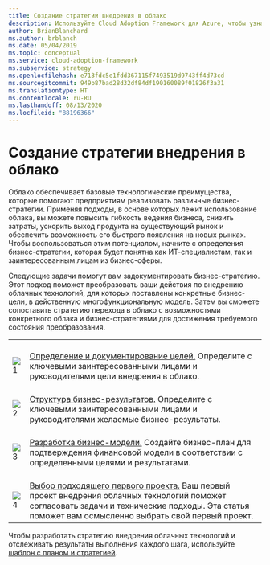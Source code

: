 ```yaml
---
title: Создание стратегии внедрения в облако
description: Используйте Cloud Adoption Framework для Azure, чтобы узнать, как облако может помочь оптимизировать бизнес-стратегию.
author: BrianBlanchard
ms.author: brblanch
ms.date: 05/04/2019
ms.topic: conceptual
ms.service: cloud-adoption-framework
ms.subservice: strategy
ms.openlocfilehash: e713fdc5e1fdd367115f7493519d9743ff4d73cd
ms.sourcegitcommit: 949b87bad28d32df84df190160089f01826f3a31
ms.translationtype: HT
ms.contentlocale: ru-RU
ms.lasthandoff: 08/13/2020
ms.locfileid: "88196366"
---
```

# <a name="develop-a-cloud-adoption-strategy"></a>Создание стратегии внедрения в облако

Облако обеспечивает базовые технологические преимущества, которые помогают предприятиям реализовать различные бизнес-стратегии. Применяя подходы, в основе которых лежит использование облака, вы можете повысить гибкость ведения бизнеса, снизить затраты, ускорить выход продукта на существующий рынок и обеспечить возможность его быстрого появления на новых рынках. Чтобы воспользоваться этим потенциалом, начните с определения бизнес-стратегии, которая будет понятна как ИТ-специалистам, так и заинтересованным лицам из бизнес-сферы.

Следующие задачи помогут вам задокументировать бизнес-стратегию. Этот подход поможет преобразовать ваши действия по внедрению облачных технологий, для которых поставлены конкретные бизнес-цели, в действенную многофункциональную модель. Затем вы сможете сопоставить стратегию перехода в облако с возможностями конкретного облака и бизнес-стратегиями для достижения требуемого состояния преобразования.

<!-- docsTest:ignore _images images -->
<!-- markdownlint-disable MD033 -->

| | |
|---|---|
| <br> ![1](../_images/icons/1.png) | <br> [Определение и документирование целей.](./motivations.md) Определите с ключевыми заинтересованными лицами и руководителями цели внедрения в облако.                                |
| <br> ![2](../_images/icons/2.png) | <br> [Структура бизнес-результатов.](./business-outcomes/index.md) Определите с ключевыми заинтересованными лицами и руководителями желаемые бизнес-результаты.                                |
| <br> ![3](../_images/icons/3.png) | <br> [Разработка бизнес-модели.](./cloud-migration-business-case.md) Создайте бизнес-план для подтверждения финансовой модели в соответствии с определенными целями и результатами.                                |
| <br> ![4](../_images/icons/4.png) | <br> [Выбор подходящего первого проекта.](./first-adoption-project.md) Ваш первый проект внедрения облачных технологий поможет согласовать задачи и технические подходы. Эта статья поможет вам осмысленно выбрать свой первый проект. |

Чтобы разработать стратегию внедрения облачных технологий и отслеживать результаты выполнения каждого шага, используйте [шаблон с планом и стратегией](https://raw.githubusercontent.com/microsoft/CloudAdoptionFramework/master/plan/cloud-adoption-framework-strategy-and-plan-template.docx).

